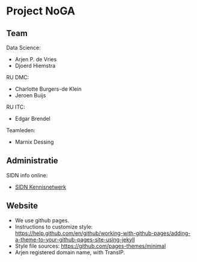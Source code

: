 # Project NoGA 

## Team

Data Science:

+ Arjen P. de Vries
+ Djoerd Hiemstra

RU DMC:

+ Charlotte Burgers-de Klein
+ Jeroen Buijs

RU ITC:

+ Edgar Brendel

Teamleden:

+ Marnix Dessing

## Administratie

SIDN info online:

+ [SIDN Kennisnetwerk](https://sidnfonds.pleio.nl/)

## Website

+ We use github pages.
+ Instructions to customize style: 
  https://help.github.com/en/github/working-with-github-pages/adding-a-theme-to-your-github-pages-site-using-jekyll
+ Style file sources: https://github.com/pages-themes/minimal
+ Arjen registered domain name, with TransIP.
